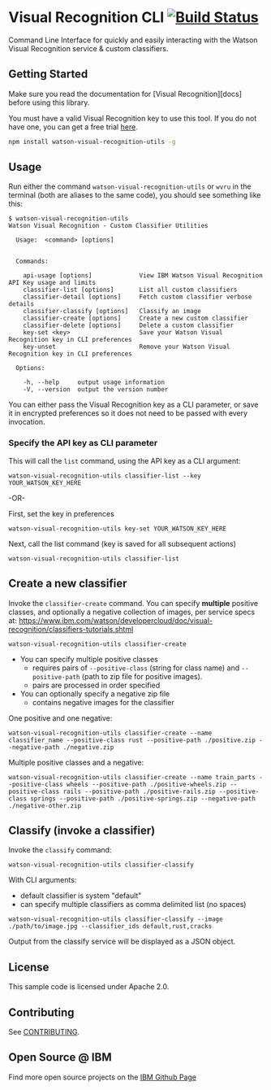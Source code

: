 # Visual Recognition CLI [![Build Status](https://travis-ci.org/watson-developer-cloud/visual-recognition-utils.svg?branch=master)](https://travis-ci.org/watson-developer-cloud/visual-recognition-utils)

Command Line Interface for quickly and easily interacting with the Watson Visual Recognition service & custom classifiers.  

## Getting Started

Make sure you read the documentation for [Visual Recognition][docs] before using this library.

You must have a valid Visual Recognition key to use this tool.  If you do not have one, you can get a free trial [here](https://console.ng.bluemix.net/registration/?target=/catalog/services/watson_vision_combined/).


```bash
npm install watson-visual-recognition-utils -g
```

## Usage

Run either the command `watson-visual-recognition-utils` or `wvru` in the terminal (both are aliases to the same code), you should see something like this:

```none
$ watson-visual-recognition-utils
Watson Visual Recognition - Custom Classifier Utilities

  Usage:  <command> [options]


  Commands:

    api-usage [options]             View IBM Watson Visual Recognition API Key usage and limits
    classifier-list [options]       List all custom classifiers
    classifier-detail [options]     Fetch custom classifier verbose details
    classifier-classify [options]   Classify an image
    classifier-create [options]     Create a new custom classifier
    classifier-delete [options]     Delete a custom classifier
    key-set <key>                   Save your Watson Visual Recognition key in CLI preferences
    key-unset                       Remove your Watson Visual Recognition key in CLI preferences

  Options:

    -h, --help     output usage information
    -V, --version  output the version number
```

You can either pass the Visual Recognition key as a CLI parameter, or save it in encrypted preferences so it does not need to be passed with every invocation.

### Specify the API key as CLI parameter

This will call the `list` command, using the API key as a CLI argument:

```
watson-visual-recognition-utils classifier-list --key YOUR_WATSON_KEY_HERE
```

-OR-

First, set the key in preferences
```
watson-visual-recognition-utils key-set YOUR_WATSON_KEY_HERE
```

Next, call the list command (key is saved for all subsequent actions)

```
watson-visual-recognition-utils classifier-list
```

## Create a new classifier

Invoke the `classifier-create` command.  You can specify **multiple** positive classes, and optionally a negative collection of images, per service specs at: https://www.ibm.com/watson/developercloud/doc/visual-recognition/classifiers-tutorials.shtml

```
watson-visual-recognition-utils classifier-create
```


* You can specify multiple positive classes
  * requires pairs of `--positive-class` (string for class name) and `--positive-path` (path to zip file for positive images).  
  * pairs are processed in order specified
* You can optionally specify a negative zip file
  * contains negative images for the classifier

One positive and one negative:
```
watson-visual-recognition-utils classifier-create --name classifier_name --positive-class rust --positive-path ./positive.zip --negative-path ./negative.zip
```

Multiple positive classes and a negative:
```
watson-visual-recognition-utils classifier-create --name train_parts --positive-class wheels --positive-path ./positive-wheels.zip --positive-class rails --positive-path ./positive-rails.zip --positive-class springs --positive-path ./positive-springs.zip --negative-path ./negative-other.zip
```

## Classify (invoke a classifier)
Invoke the `classify` command:

```
watson-visual-recognition-utils classifier-classify
```

With CLI arguments:

* default classifier is system "default"
* can specify multiple classifiers as comma delimited list (no spaces)

```
watson-visual-recognition-utils classifier-classify --image ./path/to/image.jpg --classifier_ids default,rust,cracks  
```

Output from the classify service will be displayed as a JSON object.


## License

This sample code is licensed under Apache 2.0.

## Contributing

See [CONTRIBUTING](.github/CONTRIBUTING.md).

## Open Source @ IBM
Find more open source projects on the [IBM Github Page](http://ibm.github.io/)
